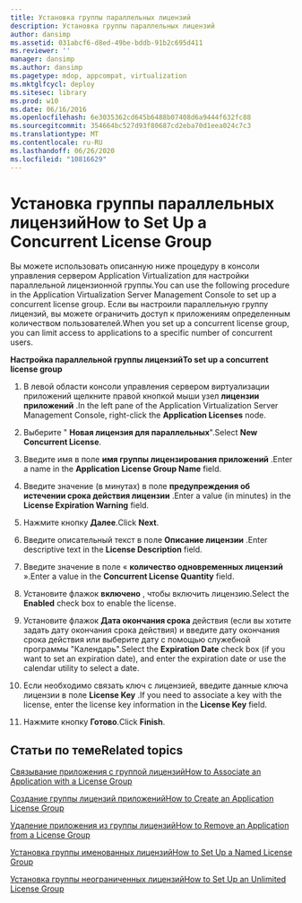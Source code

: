 ```yaml
---
title: Установка группы параллельных лицензий
description: Установка группы параллельных лицензий
author: dansimp
ms.assetid: 031abcf6-d8ed-49be-bddb-91b2c695d411
ms.reviewer: ''
manager: dansimp
ms.author: dansimp
ms.pagetype: mdop, appcompat, virtualization
ms.mktglfcycl: deploy
ms.sitesec: library
ms.prod: w10
ms.date: 06/16/2016
ms.openlocfilehash: 6e3035362cd645b6488b07408d6a9444f632fc88
ms.sourcegitcommit: 354664bc527d93f80687cd2eba70d1eea024c7c3
ms.translationtype: MT
ms.contentlocale: ru-RU
ms.lasthandoff: 06/26/2020
ms.locfileid: "10816629"
---
```

# <span data-ttu-id="e7ed1-103">Установка группы параллельных лицензий</span><span class="sxs-lookup"><span data-stu-id="e7ed1-103">How to Set Up a Concurrent License Group</span></span>


<span data-ttu-id="e7ed1-104">Вы можете использовать описанную ниже процедуру в консоли управления сервером Application Virtualization для настройки параллельной лицензионной группы.</span><span class="sxs-lookup"><span data-stu-id="e7ed1-104">You can use the following procedure in the Application Virtualization Server Management Console to set up a concurrent license group.</span></span> <span data-ttu-id="e7ed1-105">Если вы настроили параллельную группу лицензий, вы можете ограничить доступ к приложениям определенным количеством пользователей.</span><span class="sxs-lookup"><span data-stu-id="e7ed1-105">When you set up a concurrent license group, you can limit access to applications to a specific number of concurrent users.</span></span>

**<span data-ttu-id="e7ed1-106">Настройка параллельной группы лицензий</span><span class="sxs-lookup"><span data-stu-id="e7ed1-106">To set up a concurrent license group</span></span>**

1.  <span data-ttu-id="e7ed1-107">В левой области консоли управления сервером виртуализации приложений щелкните правой кнопкой мыши узел **лицензии приложений** .</span><span class="sxs-lookup"><span data-stu-id="e7ed1-107">In the left pane of the Application Virtualization Server Management Console, right-click the **Application Licenses** node.</span></span>

2.  <span data-ttu-id="e7ed1-108">Выберите " **Новая лицензия для параллельных**".</span><span class="sxs-lookup"><span data-stu-id="e7ed1-108">Select **New Concurrent License**.</span></span>

3.  <span data-ttu-id="e7ed1-109">Введите имя в поле **имя группы лицензирования приложений** .</span><span class="sxs-lookup"><span data-stu-id="e7ed1-109">Enter a name in the **Application License Group Name** field.</span></span>

4.  <span data-ttu-id="e7ed1-110">Введите значение (в минутах) в поле **предупреждения об истечении срока действия лицензии** .</span><span class="sxs-lookup"><span data-stu-id="e7ed1-110">Enter a value (in minutes) in the **License Expiration Warning** field.</span></span>

5.  <span data-ttu-id="e7ed1-111">Нажмите кнопку **Далее**.</span><span class="sxs-lookup"><span data-stu-id="e7ed1-111">Click **Next**.</span></span>

6.  <span data-ttu-id="e7ed1-112">Введите описательный текст в поле **Описание лицензии** .</span><span class="sxs-lookup"><span data-stu-id="e7ed1-112">Enter descriptive text in the **License Description** field.</span></span>

7.  <span data-ttu-id="e7ed1-113">Введите значение в поле « **количество одновременных лицензий** ».</span><span class="sxs-lookup"><span data-stu-id="e7ed1-113">Enter a value in the **Concurrent License Quantity** field.</span></span>

8.  <span data-ttu-id="e7ed1-114">Установите флажок **включено** , чтобы включить лицензию.</span><span class="sxs-lookup"><span data-stu-id="e7ed1-114">Select the **Enabled** check box to enable the license.</span></span>

9.  <span data-ttu-id="e7ed1-115">Установите флажок **Дата окончания срока** действия (если вы хотите задать дату окончания срока действия) и введите дату окончания срока действия или выберите дату с помощью служебной программы "Календарь".</span><span class="sxs-lookup"><span data-stu-id="e7ed1-115">Select the **Expiration Date** check box (if you want to set an expiration date), and enter the expiration date or use the calendar utility to select a date.</span></span>

10. <span data-ttu-id="e7ed1-116">Если необходимо связать ключ с лицензией, введите данные ключа лицензии в поле **License Key** .</span><span class="sxs-lookup"><span data-stu-id="e7ed1-116">If you need to associate a key with the license, enter the license key information in the **License Key** field.</span></span>

11. <span data-ttu-id="e7ed1-117">Нажмите кнопку **Готово**.</span><span class="sxs-lookup"><span data-stu-id="e7ed1-117">Click **Finish**.</span></span>

## <span data-ttu-id="e7ed1-118">Статьи по теме</span><span class="sxs-lookup"><span data-stu-id="e7ed1-118">Related topics</span></span>


[<span data-ttu-id="e7ed1-119">Связывание приложения с группой лицензий</span><span class="sxs-lookup"><span data-stu-id="e7ed1-119">How to Associate an Application with a License Group</span></span>](how-to-associate-an-application-with-a-license-group.md)

[<span data-ttu-id="e7ed1-120">Создание группы лицензий приложений</span><span class="sxs-lookup"><span data-stu-id="e7ed1-120">How to Create an Application License Group</span></span>](how-to-create-an-application-license-group.md)

[<span data-ttu-id="e7ed1-121">Удаление приложения из группы лицензий</span><span class="sxs-lookup"><span data-stu-id="e7ed1-121">How to Remove an Application from a License Group</span></span>](how-to-remove-an-application-from-a-license-group.md)

[<span data-ttu-id="e7ed1-122">Установка группы именованных лицензий</span><span class="sxs-lookup"><span data-stu-id="e7ed1-122">How to Set Up a Named License Group</span></span>](how-to-set-up-a-named-license-group.md)

[<span data-ttu-id="e7ed1-123">Установка группы неограниченных лицензий</span><span class="sxs-lookup"><span data-stu-id="e7ed1-123">How to Set Up an Unlimited License Group</span></span>](how-to-set-up-an-unlimited-license-group.md)

 

 





